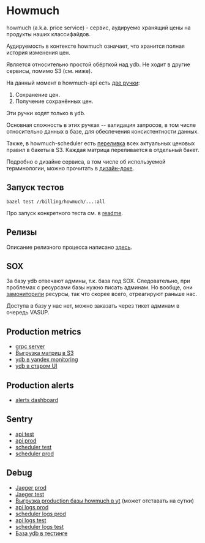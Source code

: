 # Howmuch

howmuch (a.k.a. price service) - сервис, аудируемо хранящий цены на продукты наших классифайдов.

Аудируемость в контексте howmuch означает, что хранится полная история изменения цен.

Является относительно простой обёрткой над ydb. Не ходит в другие сервисы, помимо S3 (см. ниже).

На данный момент в howmuch-api есть [две ручки](api/src/PriceService.scala):
1. Сохранение цен.
2. Получение сохранённых цен.

Эти ручки ходят только в ydb.

Основная сложность в этих ручках -- валидация запросов, в том числе относительно данных в базе, для обеспечения консистентности данных.

Также, в howmuch-scheduler есть [переливка](scheduler/src/DefaultS3UploadTask.scala) всех актуальных ценовых правил в бакеты в S3.
Каждая матрица переливается в отдельный бакет.

Подробно о дизайне сервиса, в том числе об используемой терминологии, можно прочитать в [дизайн-доке](design.md).

## Запуск тестов

`bazel test //billing/howmuch/...:all`

Про запуск конкретного теста см. в [readme](/README.md#как-запустить-именно-свой-тест).

## Релизы

Описание релизного процесса написано [здесь](/docs/how-to/deploy.md).

## SOX

За базу ydb отвечают админы, т.к. база под SOX. Следовательно, при проблемах с ресурсами базы нужно писать админам.
Но вообще, они [замониторили](https://st.yandex-team.ru/VERTISADMIN-26487) ресурсы, так что скорее всего, отреагируют раньше нас.

Доступа в базу у нас нет, можно заказать через тикет админам в очередь VASUP.

## Production metrics

- [grpc server](https://grafana.vertis.yandex-team.ru/d/grpc/grpc-server?var-job=howmuch-api)
- [Выгрузка матриц в S3](https://grafana.vertis.yandex-team.ru/d/lFeVlYeMk/howmuch-alerts?viewPanel=17)
- [ydb в yandex monitoring](https://monitoring.yandex-team.ru/projects/kikimr/dashboards/mon2uj4bpehmu39jn18t?p.cluster=ydb_ru&p.service=kqp&p.host=cluster&p.slot=static&p.database=%2Fru%2Fverticals%2Fproduction%2Fhowmuch)
- [ydb в старом UI](https://ydb.yandex-team.ru/db/ydb-ru/verticals/production/howmuch/metrics)

## Production alerts
- [alerts dashboard](https://grafana.vertis.yandex-team.ru/d/lFeVlYeMk/howmuch-alerts?orgId=1)

## Sentry

- [api test](https://sentry.vertis.yandex.net/verticals/howmuch-api/?query=environment%3A%22test%22)
- [api prod](https://sentry.vertis.yandex.net/verticals/howmuch-api/?query=environment%3A%22prod%22)
- [scheduler test](https://sentry.vertis.yandex.net/verticals/howmuch-scheduler/?query=environment%3A%22test%22)
- [scheduler prod](https://sentry.vertis.yandex.net/verticals/howmuch-scheduler/?query=environment%3A%22prod%22)

## Debug
- [Jaeger prod](https://jaeger.vertis.yandex.net/search?service=howmuch-api)
- [Jaeger test](https://jaeger.test.vertis.yandex.net/search?service=howmuch-api)
- [Выгрузка production базы howmuch в yt](https://yt.yandex-team.ru/hahn/navigation?path=//home/verticals/export/ydb/howmuch) (может отставать на сутки)
- [api logs prod](https://nda.ya.ru/t/6JLRM12W4JyYEK)
- [scheduler logs prod](https://nda.ya.ru/t/TMBA9F-J4JyYLy)
- [api logs test](https://nda.ya.ru/t/PUaU3iSQ4JyYQD)
- [scheduler logs test](https://nda.ya.ru/t/ZqjVkF4k4JyYMa)
- [База ydb в тестинге](https://ydb.yandex-team.ru/db/ydb-ru-prestable/verticals/testing/common/browser/billing/howmuch)
